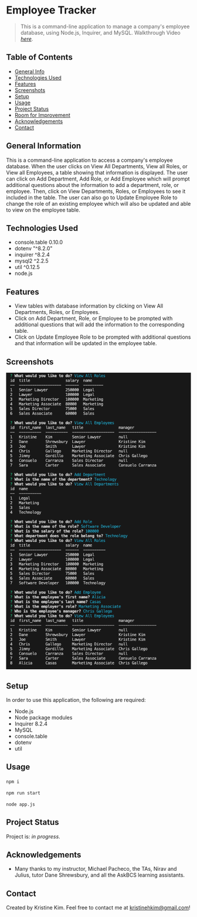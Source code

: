 # Employee Tracker
> This is a command-line application to manage a company's employee database, using Node.js, Inquirer, and MySQL.
> Walkthrough Video [_here_](https://drive.google.com/file/d/1CXIKChXnqI6IN1YB4u2BUT9imzVp2cL-/view). <!-- If you have the project hosted somewhere, include the link here. -->

## Table of Contents
* [General Info](#general-information)
* [Technologies Used](#technologies-used)
* [Features](#features)
* [Screenshots](#screenshots)
* [Setup](#setup)
* [Usage](#usage)
* [Project Status](#project-status)
* [Room for Improvement](#room-for-improvement)
* [Acknowledgements](#acknowledgements)
* [Contact](#contact)
<!-- * [License](#license) -->


## General Information
This is a command-line application to access a company's employee database.  When the user clicks on View All Departments, View all Roles, or View all Employees, a table showing that information is displayed.  The user can click on Add Department, Add Role, or Add Employee which will prompt additional questions about the information to add a department, role, or employee. Then, click on View Departments, Roles, or Employees to see it included in the table.  The user can also go to Update Employee Role to change the role of an existing employee which will also be updated and able to view on the employee table.
<!-- You don't have to answer all the questions - just the ones relevant to your project. -->


## Technologies Used
- console.table 0.10.0
- dotenv "^8.2.0"
- inquirer ^8.2.4
- mysql2 ^2.2.5
- util ^0.12.5
- node.js


## Features
- View tables with database information by clicking on View All Departments, Roles, or Employees. 
- Click on Add Department, Role, or Employee to be prompted with additional questions that will add the information to the corresponding table.
- Click on Update Employee Role to be prompted with additional questions and that information will be updated in the employee table.


## Screenshots
![Example screenshot](./assets/employee-tracker.png)
<!-- If you have screenshots you'd like to share, include them here. -->


## Setup
In order to use this application, the following are required:
- Node.js
- Node package modules
- Inquirer 8.2.4
- MySQL
- console.table 
- dotenv
- util

## Usage

`npm i`

`npm run start`

`node app.js`


## Project Status
Project is: _in progress_.


## Acknowledgements
- Many thanks to my instructor, Michael Pacheco, the TAs, Nirav and Julius, tutor Dane Shrewsbury, and all the AskBCS learning assistants.

## Contact
Created by Kristine Kim.  Feel free to contact me at kristinehkim@gmail.com!


<!-- Optional -->
<!-- ## License -->
<!-- This project is open source and available under the [... License](). -->

<!-- You don't have to include all sections - just the one's relevant to your project -->